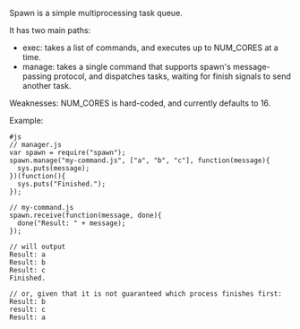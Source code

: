 Spawn is a simple multiprocessing task queue.

It has two main paths:

- exec: takes a list of commands, and executes up to NUM\_CORES at a time.
- manage: takes a single command that supports spawn's message-passing protocol,
  and dispatches tasks, waiting for finish signals to send another task.

Weaknesses: NUM\_CORES is hard-coded, and currently defaults to 16.

Example:

    #js
    // manager.js
    var spawn = require("spawn");
    spawn.manage("my-command.js", ["a", "b", "c"], function(message){
      sys.puts(message);
    })(function(){
      sys.puts("Finished.");
    });
    
    // my-command.js
    spawn.receive(function(message, done){
      done("Result: " + message);
    });
    
    // will output
    Result: a
    Result: b
    Result: c
    Finished.
    
    // or, given that it is not guaranteed which process finishes first:
    Result: b
    result: c
    Result: a

